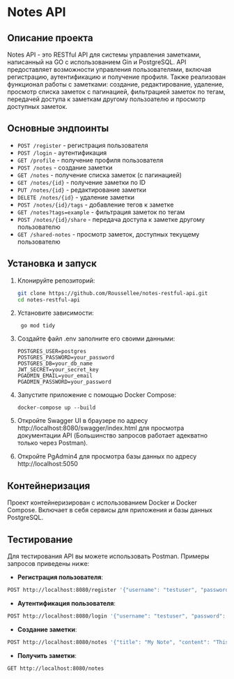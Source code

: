 # Notes API

## Описание проекта

Notes API - это RESTful API для системы управления заметками, написанный на GO с использованием Gin и PostgreSQL. API предоставляет возможности управления пользователями, включая регистрацию, аутентификацию и получение профиля. Также реализован функционал работы с заметками: создание, редактирование, удаление, просмотр списка заметок с пагинацией, фильтрацией заметок по тегам, передачей доступа к заметкам другому пользоателю и просмотр доступных заметок.

## Основные эндпоинты

- `POST /register` - регистрация пользователя
- `POST /login` - аутентификация
- `GET /profile` - получение профиля пользователя
- `POST /notes` - создание заметки
- `GET /notes` - получение списка заметок (с пагинацией)
- `GET /notes/{id}` - получение заметки по ID
- `PUT /notes/{id}` - редактирование заметки
- `DELETE /notes/{id}` - удаление заметки
- `POST /notes/{id}/tags` - добавление тегов к заметке
- `GET /notes?tags=example` - фильтрация заметок по тегам
- `POST /notes/{id}/share` - передача доступа к заметке другому пользователю
- `GET /shared-notes` - просмотр заметок, доступных текущему пользователю

## Установка и запуск

1. Клонируйте репозиторий:

   ```bash
   git clone https://github.com/Roussellee/notes-restful-api.git
   cd notes-restful-api
2. Установите зависимости:
   ```
    go mod tidy
3. Создайте файл .env заполните его своими данными:
    ```
   POSTGRES_USER=postgres
    POSTGRES_PASSWORD=your_password
    POSTGRES_DB=your_db_name
    JWT_SECRET=your_secret_key
    PGADMIN_EMAIL=your_email
    PGADMIN_PASSWORD=your_password
4. Запустите приложение с помощью Docker Compose:
    ```
   docker-compose up --build
5. Откройте Swagger UI в браузере по адресу http://localhost:8080/swagger/index.html для просмотра документации API (Большинство запросов работает адекватно только через Postman).
6. Откройте PgAdmin4 для просмотра базы данных по адресу http://localhost:5050

## Контейнеризация

Проект контейнеризирован с использованием Docker и Docker Compose. Включает в себя сервисы для приложения и базы данных PostgreSQL.

## Тестирование

Для тестирования API вы можете использовать Postman. Примеры запросов приведены ниже:

- **Регистрация пользователя**:

```bash
POST http://localhost:8080/register '{"username": "testuser", "password": "testpass"}'
```
- **Аутентификация пользователя**:
```bash
POST http://localhost:8080/login '{"username": "testuser", "password": "testpass"}'
```
- **Создание заметки**:
```bash
POST http://localhost:8080/notes '{"title": "My Note", "content": "This is a note."}'
```
- **Получить заметки**:
```bash
GET http://localhost:8080/notes
```
